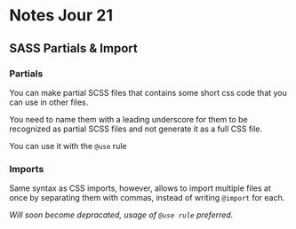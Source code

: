 # Notes Jour 21

## SASS  Partials & Import

### Partials

You can make partial SCSS files that contains some short css code that you can use in other files.

You need to name them with a leading underscore for them to be recognized as partial SCSS files and not generate it as a full CSS file.

You can use it with the `@use` rule

### Imports

Same syntax as CSS imports, however, allows to import multiple files at once by separating them with commas, instead of writing `@import` for each.

*Will soon become depracated, usage of `@use rule` preferred.*

